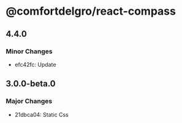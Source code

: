 # @comfortdelgro/react-compass

## 4.4.0

### Minor Changes

- efc42fc: Update

## 3.0.0-beta.0

### Major Changes

- 21dbca04: Static Css